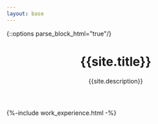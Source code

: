 ```yaml
---
layout: base
---
```

{::options parse_block_html="true"/}

<header>
<h1 id="name">{{site.title}}</h1>
<p id="summary">{{site.description}}</p>
</header>

{%-include work_experience.html -%}
